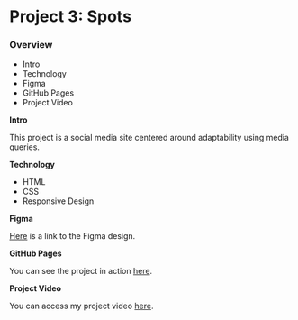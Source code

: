 # Project 3: Spots

### Overview

- Intro
- Technology
- Figma
- GitHub Pages
- Project Video

**Intro**

This project is a social media site centered around adaptability using media queries.

**Technology**

- HTML
- CSS
- Responsive Design

**Figma**

[Here](https://www.figma.com/design/GfXsvCPiLqITbrVOr7odwc/Sprint-4-Project%3A-Spots?node-id=0-1&p=f&t=k9AVKUTleCJIIYUN-1) is a link to the Figma design.

**GitHub Pages**

You can see the project in action [here](https://corbinwolf.github.io/se_project_spots/).

**Project Video**

You can access my project video [here](https://docs.google.com/document/d/1pGq8bLXY1T6iG97Jf27iKAaYYHmXV_xwZf2TUR1oelA/edit?usp=sharing).
